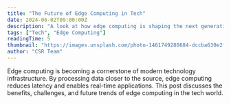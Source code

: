 ```yaml
---
title: "The Future of Edge Computing in Tech"
date: 2024-06-02T09:00:00Z
description: "A look at how edge computing is shaping the next generation of technology infrastructure."
tags: ["Tech", "Edge Computing"]
readingTime: 5
thumbnail: "https://images.unsplash.com/photo-1461749280684-dccba630e2f6?auto=format&fit=crop&w=800&q=80"
author: "CSR Team"
---
```


Edge computing is becoming a cornerstone of modern technology infrastructure. By processing data closer to the source, edge computing reduces latency and enables real-time applications. This post discusses the benefits, challenges, and future trends of edge computing in the tech world. 